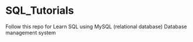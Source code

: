 # SQL_Tutorials
 Follow this repo for Learn SQL using MySQL (relational database) Database management system
